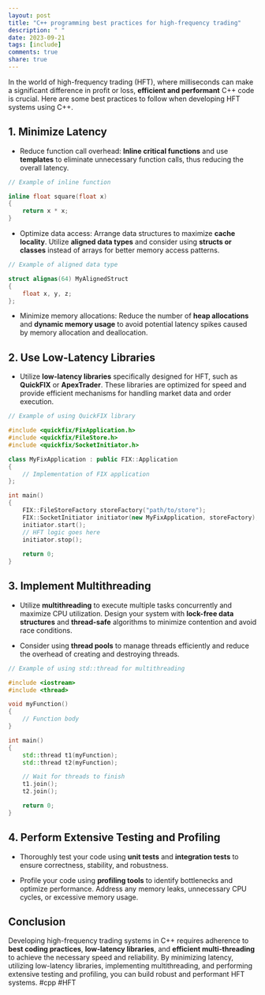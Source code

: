 ```yaml
---
layout: post
title: "C++ programming best practices for high-frequency trading"
description: " "
date: 2023-09-21
tags: [include]
comments: true
share: true
---
```


In the world of high-frequency trading (HFT), where milliseconds can make a significant difference in profit or loss, **efficient and performant** C++ code is crucial. Here are some best practices to follow when developing HFT systems using C++.

## 1. Minimize Latency

* Reduce function call overhead: **Inline critical functions** and use **templates** to eliminate unnecessary function calls, thus reducing the overall latency.

```cpp
// Example of inline function

inline float square(float x)
{
    return x * x;
}
```

* Optimize data access: Arrange data structures to maximize **cache locality**. Utilize **aligned data types** and consider using **structs or classes** instead of arrays for better memory access patterns.

```cpp
// Example of aligned data type

struct alignas(64) MyAlignedStruct
{
    float x, y, z;
};
```

* Minimize memory allocations: Reduce the number of **heap allocations** and **dynamic memory usage** to avoid potential latency spikes caused by memory allocation and deallocation.

## 2. Use Low-Latency Libraries

* Utilize **low-latency libraries** specifically designed for HFT, such as **QuickFIX** or **ApexTrader**. These libraries are optimized for speed and provide efficient mechanisms for handling market data and order execution.

```cpp
// Example of using QuickFIX library

#include <quickfix/FixApplication.h>
#include <quickfix/FileStore.h>
#include <quickfix/SocketInitiator.h>

class MyFixApplication : public FIX::Application
{
    // Implementation of FIX application
};

int main()
{
    FIX::FileStoreFactory storeFactory("path/to/store");
    FIX::SocketInitiator initiator(new MyFixApplication, storeFactory);
    initiator.start();
    // HFT logic goes here
    initiator.stop();
  
    return 0;
}
```

## 3. Implement Multithreading

* Utilize **multithreading** to execute multiple tasks concurrently and maximize CPU utilization. Design your system with **lock-free data structures** and **thread-safe** algorithms to minimize contention and avoid race conditions.

* Consider using **thread pools** to manage threads efficiently and reduce the overhead of creating and destroying threads.

```cpp
// Example of using std::thread for multithreading

#include <iostream>
#include <thread>

void myFunction()
{
    // Function body
}

int main()
{
    std::thread t1(myFunction);
    std::thread t2(myFunction);

    // Wait for threads to finish
    t1.join();
    t2.join();

    return 0;
}
```

## 4. Perform Extensive Testing and Profiling

* Thoroughly test your code using **unit tests** and **integration tests** to ensure correctness, stability, and robustness.

* Profile your code using **profiling tools** to identify bottlenecks and optimize performance. Address any memory leaks, unnecessary CPU cycles, or excessive memory usage.

## Conclusion

Developing high-frequency trading systems in C++ requires adherence to **best coding practices**, **low-latency libraries**, and **efficient multi-threading** to achieve the necessary speed and reliability. By minimizing latency, utilizing low-latency libraries, implementing multithreading, and performing extensive testing and profiling, you can build robust and performant HFT systems. #cpp #HFT